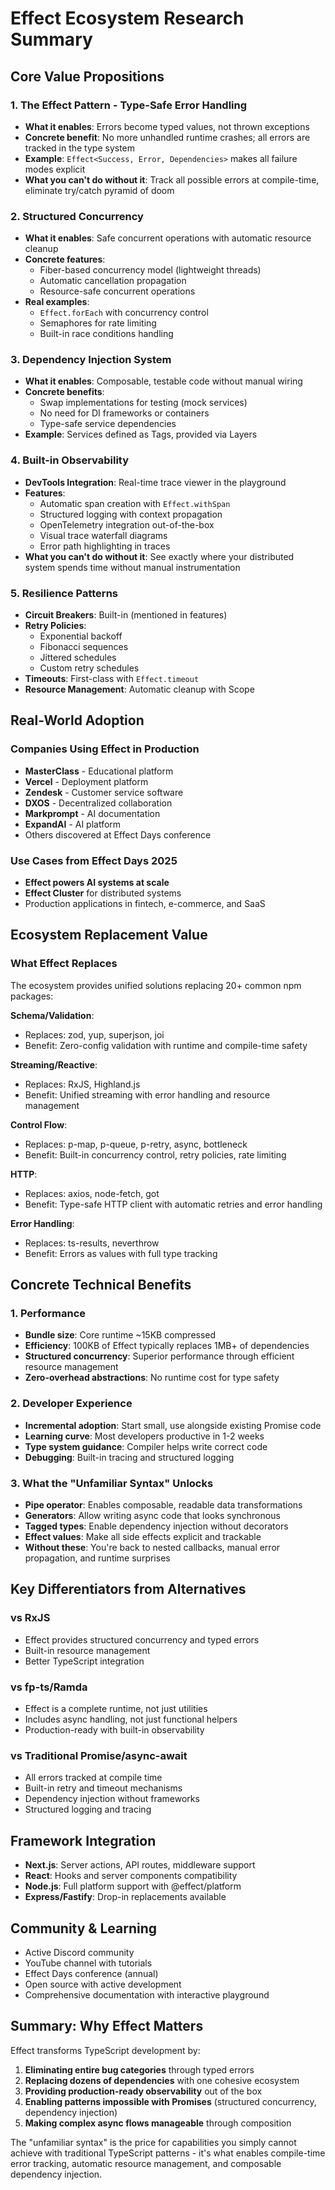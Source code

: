 # Effect Ecosystem Research Summary

## Core Value Propositions

### 1. The Effect Pattern - Type-Safe Error Handling
- **What it enables**: Errors become typed values, not thrown exceptions
- **Concrete benefit**: No more unhandled runtime crashes; all errors are tracked in the type system
- **Example**: `Effect<Success, Error, Dependencies>` makes all failure modes explicit
- **What you can't do without it**: Track all possible errors at compile-time, eliminate try/catch pyramid of doom

### 2. Structured Concurrency
- **What it enables**: Safe concurrent operations with automatic resource cleanup
- **Concrete features**:
  - Fiber-based concurrency model (lightweight threads)
  - Automatic cancellation propagation
  - Resource-safe concurrent operations
- **Real examples**: 
  - `Effect.forEach` with concurrency control
  - Semaphores for rate limiting
  - Built-in race conditions handling

### 3. Dependency Injection System
- **What it enables**: Composable, testable code without manual wiring
- **Concrete benefits**:
  - Swap implementations for testing (mock services)
  - No need for DI frameworks or containers
  - Type-safe service dependencies
- **Example**: Services defined as Tags, provided via Layers

### 4. Built-in Observability
- **DevTools Integration**: Real-time trace viewer in the playground
- **Features**:
  - Automatic span creation with `Effect.withSpan`
  - Structured logging with context propagation
  - OpenTelemetry integration out-of-the-box
  - Visual trace waterfall diagrams
  - Error path highlighting in traces
- **What you can't do without it**: See exactly where your distributed system spends time without manual instrumentation

### 5. Resilience Patterns
- **Circuit Breakers**: Built-in (mentioned in features)
- **Retry Policies**: 
  - Exponential backoff
  - Fibonacci sequences
  - Jittered schedules
  - Custom retry schedules
- **Timeouts**: First-class with `Effect.timeout`
- **Resource Management**: Automatic cleanup with Scope

## Real-World Adoption

### Companies Using Effect in Production
- **MasterClass** - Educational platform
- **Vercel** - Deployment platform
- **Zendesk** - Customer service software
- **DXOS** - Decentralized collaboration
- **Markprompt** - AI documentation
- **ExpandAI** - AI platform
- Others discovered at Effect Days conference

### Use Cases from Effect Days 2025
- **Effect powers AI systems at scale**
- **Effect Cluster** for distributed systems
- Production applications in fintech, e-commerce, and SaaS

## Ecosystem Replacement Value

### What Effect Replaces
The ecosystem provides unified solutions replacing 20+ common npm packages:

**Schema/Validation**: 
- Replaces: zod, yup, superjson, joi
- Benefit: Zero-config validation with runtime and compile-time safety

**Streaming/Reactive**:
- Replaces: RxJS, Highland.js
- Benefit: Unified streaming with error handling and resource management

**Control Flow**:
- Replaces: p-map, p-queue, p-retry, async, bottleneck
- Benefit: Built-in concurrency control, retry policies, rate limiting

**HTTP**:
- Replaces: axios, node-fetch, got
- Benefit: Type-safe HTTP client with automatic retries and error handling

**Error Handling**:
- Replaces: ts-results, neverthrow
- Benefit: Errors as values with full type tracking

## Concrete Technical Benefits

### 1. Performance
- **Bundle size**: Core runtime ~15KB compressed
- **Efficiency**: 100KB of Effect typically replaces 1MB+ of dependencies
- **Structured concurrency**: Superior performance through efficient resource management
- **Zero-overhead abstractions**: No runtime cost for type safety

### 2. Developer Experience
- **Incremental adoption**: Start small, use alongside existing Promise code
- **Learning curve**: Most developers productive in 1-2 weeks
- **Type system guidance**: Compiler helps write correct code
- **Debugging**: Built-in tracing and structured logging

### 3. What the "Unfamiliar Syntax" Unlocks
- **Pipe operator**: Enables composable, readable data transformations
- **Generators**: Allow writing async code that looks synchronous
- **Tagged types**: Enable dependency injection without decorators
- **Effect values**: Make all side effects explicit and trackable
- **Without these**: You're back to nested callbacks, manual error propagation, and runtime surprises

## Key Differentiators from Alternatives

### vs RxJS
- Effect provides structured concurrency and typed errors
- Built-in resource management
- Better TypeScript integration

### vs fp-ts/Ramda
- Effect is a complete runtime, not just utilities
- Includes async handling, not just functional helpers
- Production-ready with built-in observability

### vs Traditional Promise/async-await
- All errors tracked at compile time
- Built-in retry and timeout mechanisms
- Dependency injection without frameworks
- Structured logging and tracing

## Framework Integration
- **Next.js**: Server actions, API routes, middleware support
- **React**: Hooks and server components compatibility
- **Node.js**: Full platform support with @effect/platform
- **Express/Fastify**: Drop-in replacements available

## Community & Learning
- Active Discord community
- YouTube channel with tutorials
- Effect Days conference (annual)
- Open source with active development
- Comprehensive documentation with interactive playground

## Summary: Why Effect Matters

Effect transforms TypeScript development by:
1. **Eliminating entire bug categories** through typed errors
2. **Replacing dozens of dependencies** with one cohesive ecosystem
3. **Providing production-ready observability** out of the box
4. **Enabling patterns impossible with Promises** (structured concurrency, dependency injection)
5. **Making complex async flows manageable** through composition

The "unfamiliar syntax" is the price for capabilities you simply cannot achieve with traditional TypeScript patterns - it's what enables compile-time error tracking, automatic resource management, and composable dependency injection.